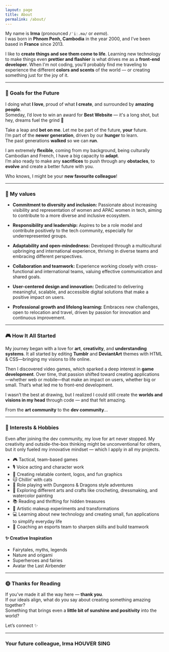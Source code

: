 ```yaml
---
layout: page
title: About
permalink: /about/
---
```

My name is **Irma** (pronounced `/ˈiː.mə/` or _eema_).  
I was born in **Phnom Penh, Cambodia** in the year 2000, and I’ve been based in **France** since 2013.

I like to **create things and see them come to life**. Learning new technology to make things even **prettier and flashier** is what drives me as a **front-end developer**. When I'm not coding, you'll probably find me traveling to experience the different **colors and scents** of the world — or creating something just for the joy of it.

---

### 🎯 Goals for the Future

I doing what **I love**, proud of what **I create**, and surrounded by **amazing people**.  
Someday, I’d love to win an award for **Best Website** — it's a long shot, but hey, dreams fuel the grind 💫

Take a leap and **bet on me**. Let me be part of the future, **your** future.  
I’m part of the **newer generation**, driven by our **hunger** to learn.  
The past generations **walked** so we can **run**.  

I am extremely **flexible**, coming from my background, being culturally Cambodian and French, I have a big capacity to **adapt**.  
I’m also ready to make any **sacrifices** to push through any **obstacles**, to **evolve** and create a better future with you.  

Who knows, I might be your **new favourite colleague**!

---

### 🌟 My values

* **Commitment to diversity and inclusion:** Passionate about increasing visibility and representation of women and APAC women in tech, aiming to contribute to a more diverse and inclusive ecosystem.

* **Responsibility and leadership:** Aspires to be a role model and contribute positively to the tech community, especially for underrepresented groups.

* **Adaptability and open-mindedness:** Developed through a multicultural upbringing and international experience, thriving in diverse teams and embracing different perspectives.

* **Collaboration and teamwork:** Experience working closely with cross-functional and international teams, valuing effective communication and shared goals.

* **User-centered design and innovation:** Dedicated to delivering meaningful, scalable, and accessible digital solutions that make a positive impact on users.

* **Professional growth and lifelong learning:** Embraces new challenges, open to relocation and travel, driven by passion for innovation and continuous improvement.

---

### 🎮 How It All Started

My journey began with a love for **art**, **creativity**, and **understanding systems**.
It all started by editing **Tumblr** and **DeviantArt** themes with HTML & CSS—bringing my visions to life online.

Then I discovered video games, which sparked a deep interest in **game development**.
Over time, that passion shifted toward creating applications—whether web or mobile—that make an impact on users, whether big or small.
That’s what led me to front-end development.

I wasn’t the best at drawing, but I realized I could still create the **worlds and visions in my head** through code — and that felt amazing.

From the **art community** to the **dev community**...

---

### 🌈 Interests & Hobbies

Even after joining the dev community, my love for art never stopped. My creativity and outside-the-box thinking might be unconventional for others, but it only fueled my innovative mindset — which I apply in all my projects.

- 🎮 Tactical, team-based games  
- 🎙️ Voice acting and character work  
- 🎨 Creating relatable content, logos, and fun graphics  
- 🐱 Chillin’ with cats  
- 🐉 Role playing with Dungeons & Dragons style adventures  
- 🧶 Exploring different arts and crafts like crocheting, dressmaking, and watercolor painting  
- 📚 Reading and thrifting for hidden treasures  
- 💄 Artistic makeup experiments and transformations  
- 💻 Learning about new technology and creating small, fun applications to simplify everyday life  
- 🎯 Coaching an esports team to sharpen skills and build teamwork  

#### ✨ Creative Inspiration
- Fairytales, myths, legends
- Nature and origami
- Superheroes and fairies
- Avatar the Last Airbender

---

### 🌞 Thanks for Reading

If you’ve made it all the way here — **thank you**.  
If our ideals align, what do you say about creating something amazing together?  
Something that brings even a **little bit of sunshine and positivity** into the world?

Let’s connect ✨

---

### Your future colleague, Irma HOUVER SING
